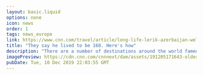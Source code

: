 ```yaml
---
layout: basic.liquid
options: none
icon: news
order: 1
tags: news_europe
link: https://www.cnn.com/travel/article/long-life-lerik-azerbaijan-wellness/index.html
title: "They say he lived to be 168. Here's how"
description: "There are a number of destinations around the world famed for the longevity of their residents. "
imagePreview: https://cdn.cnn.com/cnnnext/dam/assets/191205171643-oldest-man-video-synd-2.jpg
pubDate: Tue, 10 Dec 2019 22:03:55 GMT
---
```

